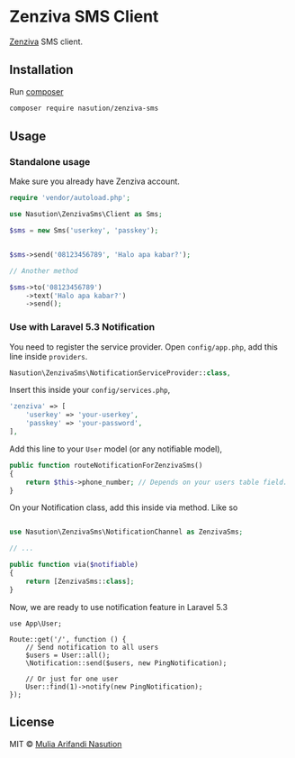 # Zenziva SMS Client

[Zenziva](https://zenziva.net) SMS client. 

## Installation

Run [composer](http://getcomposer.org)

```bash
composer require nasution/zenziva-sms
```

## Usage

### Standalone usage

Make sure you already have Zenziva account. 

```php
require 'vendor/autoload.php';

use Nasution\ZenzivaSms\Client as Sms;

$sms = new Sms('userkey', 'passkey');


$sms->send('08123456789', 'Halo apa kabar?');

// Another method

$sms->to('08123456789')
    ->text('Halo apa kabar?')
    ->send();
```

### Use with Laravel 5.3 Notification

You need to register the service provider. Open `config/app.php`, add this line inside `providers`.

```php
Nasution\ZenzivaSms\NotificationServiceProvider::class,
```

Insert this inside your `config/services.php`, 

```php
'zenziva' => [
    'userkey' => 'your-userkey',
    'passkey' => 'your-password',
],
```

Add this line to your `User` model (or any notifiable model),
  
```php
public function routeNotificationForZenzivaSms()
{
    return $this->phone_number; // Depends on your users table field.
}
```

On your Notification class, add this inside via method. Like so

```php

use Nasution\ZenzivaSms\NotificationChannel as ZenzivaSms;

// ...

public function via($notifiable)
{
    return [ZenzivaSms::class];
}
```

Now, we are ready to use notification feature in Laravel 5.3

```
use App\User;

Route::get('/', function () {
    // Send notification to all users
    $users = User::all();
    \Notification::send($users, new PingNotification);
    
    // Or just for one user
    User::find(1)->notify(new PingNotification);
});
```

## License

MIT © [Mulia Arifandi Nasution](http://mul14.net)
